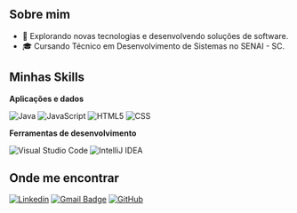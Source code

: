## Sobre mim

- 🤔 Explorando novas tecnologias e desenvolvendo soluções de software.
- 🎓 Cursando Técnico em Desenvolvimento de Sistemas no SENAI - SC.

## Minhas Skills

**Aplicações e dados**

![Java](https://img.shields.io/badge/-Java-333333?style=flat&logo=Java&logoColor=007396)
![JavaScript](https://img.shields.io/badge/-JavaScript-333333?style=flat&logo=javascript)
![HTML5](https://img.shields.io/badge/-HTML5-333333?style=flat&logo=HTML5)
![CSS](https://img.shields.io/badge/-CSS-333333?style=flat&logo=CSS3&logoColor=1572B6)

**Ferramentas de desenvolvimento**

![Visual Studio Code](https://img.shields.io/badge/-Visual%20Studio%20Code-333333?style=flat&logo=visual-studio-code&logoColor=007ACC)
![IntelliJ IDEA]()

## Onde me encontrar

[![Linkedin](https://img.shields.io/badge/-Kamila-blue?style=flat-square&logo=Linkedin&logoColor=white&link=www.linkedin.com/in/kamila-de-souza)](www.linkedin.com/in/kamila-de-souza)
[![Gmail Badge](https://img.shields.io/badge/-kskamila39@gmail.com-006bed?style=flat-square&logo=Gmail&logoColor=white&link=mailto:kskamila39@gmail.com)](e-mail:kskamila39@gmail.com)
[![GitHub](https://img.shields.io/github/followers/iuricode?label=follow&style=social)](https://github.com/kamilasouzx)
